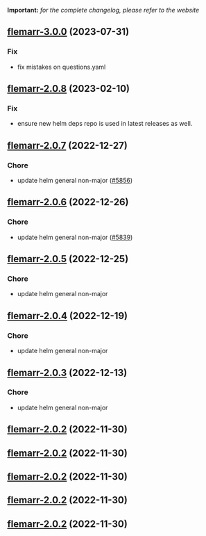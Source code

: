 **Important:**
*for the complete changelog, please refer to the website*










## [flemarr-3.0.0](https://github.com/truecharts/charts/compare/flemarr-2.0.8...flemarr-3.0.0) (2023-07-31)

### Fix

- fix mistakes on questions.yaml
  
  


## [flemarr-2.0.8](https://github.com/truecharts/charts/compare/flemarr-2.0.7...flemarr-2.0.8) (2023-02-10)

### Fix

- ensure new helm deps repo is used in latest releases as well.
  
  


## [flemarr-2.0.7](https://github.com/truecharts/charts/compare/flemarr-2.0.6...flemarr-2.0.7) (2022-12-27)

### Chore

- update helm general non-major ([#5856](https://github.com/truecharts/charts/issues/5856))
  
  


## [flemarr-2.0.6](https://github.com/truecharts/charts/compare/flemarr-2.0.5...flemarr-2.0.6) (2022-12-26)

### Chore

- update helm general non-major ([#5839](https://github.com/truecharts/charts/issues/5839))
  
  


## [flemarr-2.0.5](https://github.com/truecharts/charts/compare/flemarr-2.0.4...flemarr-2.0.5) (2022-12-25)

### Chore

- update helm general non-major
  
  


## [flemarr-2.0.4](https://github.com/truecharts/charts/compare/flemarr-2.0.3...flemarr-2.0.4) (2022-12-19)

### Chore

- update helm general non-major
  
  


## [flemarr-2.0.3](https://github.com/truecharts/charts/compare/flemarr-2.0.2...flemarr-2.0.3) (2022-12-13)

### Chore

- update helm general non-major
  
  


## [flemarr-2.0.2](https://github.com/truecharts/charts/compare/flemarr-2.0.1...flemarr-2.0.2) (2022-11-30)




## [flemarr-2.0.2](https://github.com/truecharts/charts/compare/flemarr-2.0.1...flemarr-2.0.2) (2022-11-30)




## [flemarr-2.0.2](https://github.com/truecharts/charts/compare/flemarr-2.0.1...flemarr-2.0.2) (2022-11-30)




## [flemarr-2.0.2](https://github.com/truecharts/charts/compare/flemarr-2.0.1...flemarr-2.0.2) (2022-11-30)




## [flemarr-2.0.2](https://github.com/truecharts/charts/compare/flemarr-2.0.1...flemarr-2.0.2) (2022-11-30)



